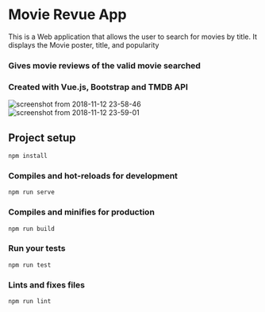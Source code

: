 # Movie Revue App

This is a Web application that allows the user to search for movies by title.  It displays the Movie poster, title, and popularity
### Gives movie reviews of the valid movie searched
### Created with Vue.js, Bootstrap and TMDB API
![screenshot from 2018-11-12 23-58-46](https://user-images.githubusercontent.com/32009983/48367538-01f52400-e6d7-11e8-83d9-27c91c94f4ab.png)
![screenshot from 2018-11-12 23-59-01](https://user-images.githubusercontent.com/32009983/48367539-028dba80-e6d7-11e8-944b-e021adc718e6.png)

## Project setup
```
npm install
```

### Compiles and hot-reloads for development
```
npm run serve
```

### Compiles and minifies for production
```
npm run build
```

### Run your tests
```
npm run test
```

### Lints and fixes files
```
npm run lint
```
